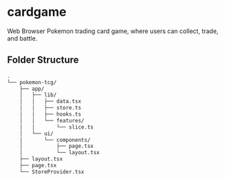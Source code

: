 # cardgame
Web Browser Pokemon trading card game, where users can collect, trade, and battle.

## Folder Structure
```bash
.
└── pokemon-tcg/
    ├── app/
    │   ├── lib/
    │   │   ├── data.tsx
    │   │   ├── store.ts
    │   │   ├── hooks.ts
    │   │   └── features/
    │   │       └── slice.ts
    │   └── ui/
    │       └── components/
    │           ├── page.tsx
    │           └── layout.tsx
    ├── layout.tsx
    ├── page.tsx
    └── StoreProvider.tsx
```
